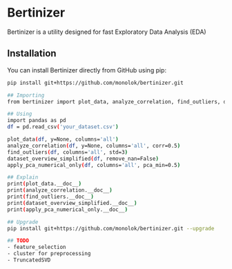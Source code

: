 # Bertinizer

Bertinizer is a utility designed for fast Exploratory Data Analysis (EDA)

## Installation

You can install Bertinizer directly from GitHub using pip:

```bash
pip install git+https://github.com/monolok/bertinizer.git

## Importing
from bertinizer import plot_data, analyze_correlation, find_outliers, dataset_overview_simplified, apply_pca_numerical_only

## Using
import pandas as pd
df = pd.read_csv('your_dataset.csv')

plot_data(df, y=None, columns='all')
analyze_correlation(df, y=None, columns='all', corr=0.5)
find_outliers(df, columns='all', std=3)
dataset_overview_simplified(df, remove_nan=False)
apply_pca_numerical_only(df, columns='all', pca_min=0.5)

## Explain
print(plot_data.__doc__)
print(analyze_correlation.__doc__)
print(find_outliers.__doc__)
print(dataset_overview_simplified.__doc__)
print(apply_pca_numerical_only.__doc__)

## Upgrade
pip install git+https://github.com/monolok/bertinizer.git --upgrade

## TODO
- feature_selection
- cluster for preprocessing
- TruncatedSVD
